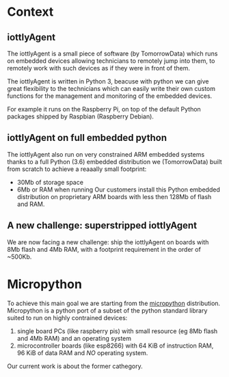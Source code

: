 # Context

## iottlyAgent

The iottlyAgent is a small piece of software (by TomorrowData) which runs on embedded devices allowing technicians to remotely jump into them, to remotely work with such devices as if they were in front of them.

The iottlyAgent is written in Python 3, beacuse with python we can give great flexibility to the technicians which can easily write their own custom functions for the management and monitoring of the embedded devices.

For example it runs on the Raspberry Pi, on top of the default Python packages shipped by Raspbian (Raspberry Debian).

## iottlyAgent on full embedded python

The iottlyAgent also run on very constrained ARM embedded systems thanks to a full Python (3.6) embedded distribution we (TomorrowData) built from scratch to achieve a reaaally small footprint:
- 30Mb of storage space
- 6Mb or RAM when running
Our customers install this Python embedded distribution on proprietary ARM boards with less then 128Mb of flash and RAM.

## A new challenge: superstripped iottlyAgent

We are now facing a new challenge: ship the iottlyAgent on boards with 8Mb flash and 4Mb RAM, with a footprint requirement in the order of ~500Kb.

# Micropython

To achieve this main goal we are starting from the [micropython](https://github.com/micropython/micropython) distribution.
Micropython is a python port of a subset of the python standard library suited to run on highly contrained devices:
1. single board PCs (like raspberry pis) with small resource (eg 8Mb flash and 4Mb RAM) and an operating system
2. microcontroller boards (like esp8266) with 64 KiB of instruction RAM, 96 KiB of data RAM and *NO* operating system.

Our current work is about the former cathegory.


